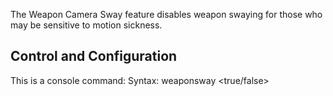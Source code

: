 The Weapon Camera Sway feature disables weapon swaying for those who may be sensitive to motion sickness.

## Control and Configuration

This is a console command:
  Syntax:  weaponsway <true/false>

